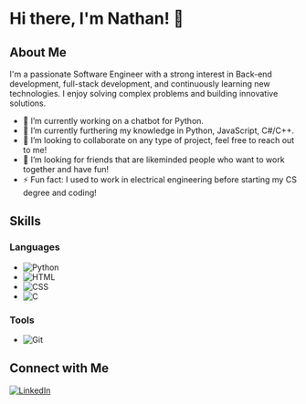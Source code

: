 # Hi there, I'm Nathan! 👋

## About Me

I'm a passionate Software Engineer with a strong interest in Back-end development, full-stack development, and continuously learning new technologies. I enjoy solving complex problems and building innovative solutions.

- 🔭 I’m currently working on a chatbot for Python.
- 🌱 I’m currently furthering my knowledge in Python, JavaScript, C#/C++.
- 👯 I’m looking to collaborate on any type of project, feel free to reach out to me!
- 🤔 I’m looking for friends that are likeminded people who want to work together and have fun!
- ⚡ Fun fact: I used to work in electrical engineering before starting my CS degree and coding!

## Skills

### Languages
- ![Python](https://img.shields.io/badge/-Python-000?&logo=Python)
- ![HTML](https://img.shields.io/badge/-html5-000?&logo=Java)
- ![CSS](https://img.shields.io/badge/-css-000?&logo=Cplusplus)
- ![C](https://img.shields.io/badge/-C-000?&logo=C)

### Tools
- ![Git](https://img.shields.io/badge/-Git-000?&logo=Git)
  
## Connect with Me

[![LinkedIn](https://img.shields.io/badge/-LinkedIn-000?&logo=LinkedIn)](https://www.linkedin.com/in/nath8558)

